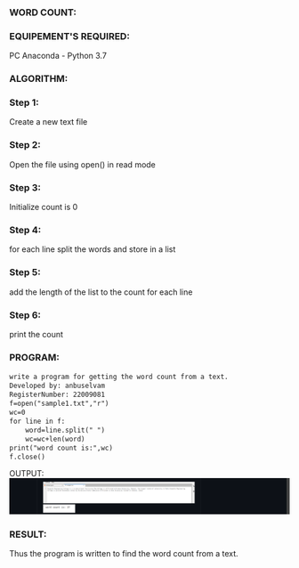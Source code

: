 ### WORD COUNT:

### EQUIPEMENT'S REQUIRED:
PC Anaconda - Python 3.7
### ALGORITHM:
### Step 1:
Create a new text file

### Step 2:
Open the file using open() in read mode

### Step 3:
Initialize count is 0

### Step 4:
for each line split the words and store in a list

### Step 5:
add the length of the list to the count for each line

### Step 6:
print the count

### PROGRAM:
```
write a program for getting the word count from a text.
Developed by: anbuselvam
RegisterNumber: 22009081
f=open("sample1.txt","r")
wc=0
for line in f:
    word=line.split(" ")
    wc=wc+len(word)
print("word count is:",wc)
f.close()
```
OUTPUT:
![output](/Screenshot%20(74).png)

### RESULT:
Thus the program is written to find the word count from a text.

